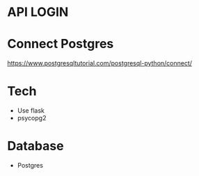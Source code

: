 # API LOGIN

# Connect Postgres
https://www.postgresqltutorial.com/postgresql-python/connect/

# Tech
- Use flask 
- psycopg2

# Database
- Postgres